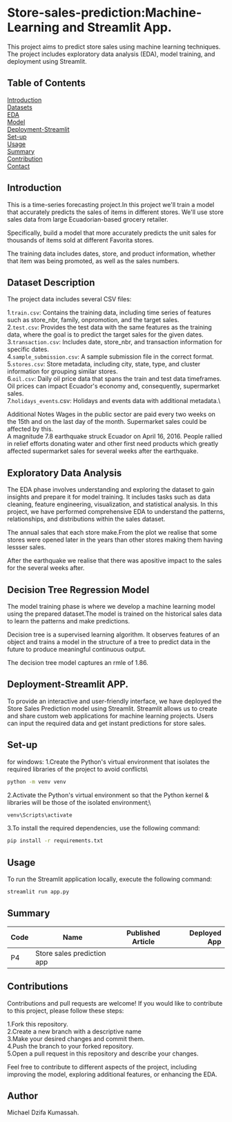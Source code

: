 # Store-sales-prediction:Machine-Learning and Streamlit App.

This project aims to predict store sales using machine learning techniques. The project includes exploratory data analysis (EDA), model training, and deployment using Streamlit.

## Table of Contents

[Introduction](Introduction)\
[Datasets](Datasets)\
[EDA](EDA)\
[Model](Model)\
[Deployment-Streamlit](Deployment-Streamlit)\
[Set-up](Set-up)\
[Usage](Usage)\
[Summary](Summary)\
[Contribution](Contribution)\
[Contact](Contact)

## Introduction

This is a time-series forecasting project.In this project we'll train a model that accurately predicts the sales of items in different stores. We'll use store sales data from large Ecuadorian-based grocery retailer.

Specifically, build a model that more accurately predicts the unit sales for thousands of items sold at different Favorita stores.

The training data includes dates, store, and product information, whether that item was being promoted, as well as the sales numbers.

## Dataset Description

The project data includes several CSV files:

1.`train.csv`: Contains the training data, including time series of features such as store_nbr, family, onpromotion, and the target sales.\
2.`test.csv`: Provides the test data with the same features as the training data, where the goal is to predict the target sales for the given dates.\
3.`transaction.csv`: Includes date, store_nbr, and transaction information for specific dates.\
4.`sample_submission.csv`: A sample submission file in the correct format.\
5.`stores.csv`: Store metadata, including city, state, type, and cluster information for grouping similar stores.\
6.`oil.csv`: Daily oil price data that spans the train and test data timeframes. Oil prices can impact Ecuador's economy and, consequently, supermarket sales.\
7.`holidays_events`.csv: Holidays and events data with additional metadata.\

Additional Notes
Wages in the public sector are paid every two weeks on the 15th and on the last day of the month. Supermarket sales could be affected by this.\
A magnitude 7.8 earthquake struck Ecuador on April 16, 2016. People rallied in relief efforts donating water and other first need products which greatly affected supermarket sales for several weeks after the earthquake.

## Exploratory Data Analysis

The EDA phase involves understanding and exploring the dataset to gain insights and prepare it for model training. It includes tasks such as data cleaning, feature engineering, visualization, and statistical analysis. In this project, we have performed comprehensive EDA to understand the patterns, relationships, and distributions within the sales dataset.

The annual sales that each store make.From the plot we realise that some stores were opened later in the years than other stores making them having lessser sales.

After the earthquake we realise that there was apositive impact to the sales for the several weeks after.

## Decision Tree Regression Model

The model training phase is where we develop a machine learning model using the prepared dataset.The model is trained on the historical sales data to learn the patterns and make predictions.

Decision tree is a supervised learning algorithm. It observes features of an object and trains a model in the structure of a tree to predict data in the future to produce meaningful continuous output.

The decision tree model captures an rmle of 1.86.

## Deployment-Streamlit APP.

To provide an interactive and user-friendly interface, we have deployed the Store Sales Prediction model using Streamlit. Streamlit allows us to create and share custom web applications for machine learning projects. Users can input the required data and get instant predictions for store sales.

## Set-up

for windows:
1.Create the Python's virtual environment that isolates the required libraries of the project to avoid conflicts\

```bash
python -m venv venv
```

2.Activate the Python's virtual environment so that the Python kernel & libraries will be those of the isolated environment;\

```bash
venv\Scripts\activate
```

3.To install the required dependencies, use the following command:

```bash
pip install -r requirements.txt
```

## Usage

To run the Streamlit application locally, execute the following command:

```bash
streamlit run app.py
```

## Summary

| Code | Name                       | Published Article | Deployed App |
| ---- | -------------------------- | :---------------: | -----------: |
| P4   | Store sales prediction app |                   |              |

## Contributions

Contributions and pull requests are welcome! If you would like to contribute to this project, please follow these steps:

1.Fork this repository.\
2.Create a new branch with a descriptive name\
3.Make your desired changes and commit them.\
4.Push the branch to your forked repository.\
5.Open a pull request in this repository and describe your changes.

Feel free to contribute to different aspects of the project, including improving the model, exploring additional features, or enhancing the EDA.

## Author

Michael Dzifa Kumassah.
